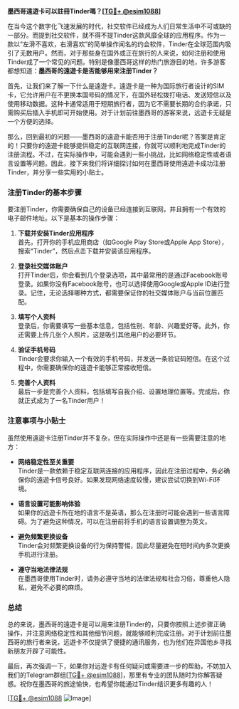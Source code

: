 **墨西哥遠遊卡可以註冊Tinder嗎？[[TG💪+ @esim1088](https://t.me/s/esim1088)]**

在当今这个数字化飞速发展的时代，社交软件已经成为人们日常生活中不可或缺的一部分。而提到社交软件，就不得不提Tinder这款风靡全球的应用程序。作为一款以“左滑不喜欢，右滑喜欢”的简单操作闻名的约会软件，Tinder在全球范围内吸引了无数用户。然而，对于那些身在国外或正在旅行的人来说，如何注册和使用Tinder成了一个常见的问题。特别是像墨西哥这样的热门旅游目的地，许多游客都想知道：**墨西哥的遠遊卡是否能够用来注册Tinder？**

首先，让我们来了解一下什么是遠遊卡。遠遊卡是一种为国际旅行者设计的SIM卡，它允许用户在不更换本国号码的情况下，在国外轻松拨打电话、发送短信以及使用移动数据。这种卡通常适用于短期旅行者，因为它不需要长期的合约承诺，只需购买后插入手机即可开始使用。对于计划前往墨西哥的游客来说，远遊卡无疑是一个方便的选择。

那么，回到最初的问题——墨西哥的遠遊卡能否用于注册Tinder呢？答案是肯定的！只要你的遠遊卡能够提供稳定的互联网连接，你就可以顺利地完成Tinder的注册流程。不过，在实际操作中，可能会遇到一些小挑战，比如网络稳定性或者语言设置等问题。因此，接下来我们将详细探讨如何在墨西哥使用遠遊卡成功注册Tinder，并分享一些实用的小贴士。

### **注册Tinder的基本步骤**

要注册Tinder，你需要确保自己的设备已经连接到互联网，并且拥有一个有效的电子邮件地址。以下是基本的操作步骤：

1. **下载并安装Tinder应用程序**  
   首先，打开你的手机应用商店（如Google Play Store或Apple App Store），搜索“Tinder”，然后点击下载并安装该应用程序。

2. **登录社交媒体账户**  
   打开Tinder后，你会看到几个登录选项，其中最常用的是通过Facebook账号登录。如果你没有Facebook账号，也可以选择使用Google或Apple ID进行登录。记住，无论选择哪种方式，都需要保证你的社交媒体账户与当前位置匹配。

3. **填写个人资料**  
   登录后，你需要填写一些基本信息，包括性别、年龄、兴趣爱好等。此外，你还需要上传几张个人照片，这是吸引其他用户的必要环节。

4. **验证手机号码**  
   Tinder会要求你输入一个有效的手机号码，并发送一条验证码短信。在这个过程中，你需要确保你的遠遊卡能够正常接收短信。

5. **完善个人资料**  
   最后一步是完善个人资料，包括填写自我介绍、设置地理位置等。完成后，你就正式成为了一名Tinder用户！

### **注意事项与小贴士**

虽然使用遠遊卡注册Tinder并不复杂，但在实际操作中还是有一些需要注意的地方：

- **网络稳定性至关重要**  
  Tinder是一款依赖于稳定互联网连接的应用程序，因此在注册过程中，务必确保你的遠遊卡信号良好。如果发现网络速度较慢，建议尝试切换到Wi-Fi环境。

- **语言设置可能影响体验**  
  如果你的远遊卡所在地的语言不是英语，那么在注册时可能会遇到一些语言障碍。为了避免这种情况，可以在注册前将手机的语言设置调整为英文。

- **避免频繁更换设备**  
  Tinder会对频繁更换设备的行为保持警惕，因此尽量避免在短时间内多次更换手机进行注册。

- **遵守当地法律法规**  
  在墨西哥使用Tinder时，请务必遵守当地的法律法规和社会习俗，尊重他人隐私，避免不必要的麻烦。

### **总结**

总的来说，墨西哥的遠遊卡是可以用来注册Tinder的，只要你按照上述步骤正确操作，并注意网络稳定性和其他细节问题，就能够顺利完成注册。对于计划前往墨西哥的旅行者来说，远遊卡不仅提供了便捷的通讯服务，也为他们在异国他乡寻找新朋友开辟了可能性。

最后，再次强调一下，如果你对远遊卡有任何疑问或需要进一步的帮助，不妨加入我们的Telegram群组[[TG💪+ @esim1088](https://t.me/s/esim1088)]，那里有专业的团队随时为你解答疑惑。祝你在墨西哥的旅途愉快，也希望你能通过Tinder结识更多有趣的人！

[[TG💪+ @esim1088](https://t.me/s/esim1088) ![Image](https://i.postimg.cc/4NQfJmqS/Snipaste-2025-05-13-00-14-12.png)]